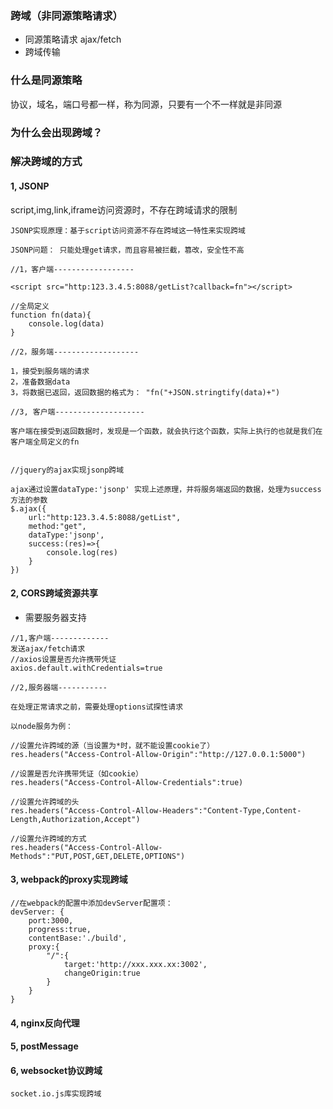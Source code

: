 ### 跨域（非同源策略请求）
- 同源策略请求  ajax/fetch
- 跨域传输


### 什么是同源策略
协议，域名，端口号都一样，称为同源，只要有一个不一样就是非同源
### 为什么会出现跨域？

### 解决跨域的方式

#### 1, JSONP

script,img,link,iframe访问资源时，不存在跨域请求的限制
```
JSONP实现原理：基于script访问资源不存在跨域这一特性来实现跨域

JSONP问题： 只能处理get请求，而且容易被拦截，篡改，安全性不高

//1，客户端------------------

<script src="http:123.3.4.5:8088/getList?callback=fn"></script>

//全局定义
function fn(data){
    console.log(data)
}

//2，服务端-------------------

1，接受到服务端的请求
2，准备数据data
3，将数据已返回，返回数据的格式为： "fn("+JSON.stringtify(data)+")

//3, 客户端--------------------

客户端在接受到返回数据时，发现是一个函数，就会执行这个函数，实际上执行的也就是我们在客户端全局定义的fn


//jquery的ajax实现jsonp跨域

ajax通过设置dataType:'jsonp' 实现上述原理，并将服务端返回的数据，处理为success方法的参数
$.ajax({
    url:"http:123.3.4.5:8088/getList",
    method:"get",
    dataType:'jsonp',
    success:(res)=>{
        console.log(res)
    }
})

```
#### 2, CORS跨域资源共享
- 需要服务器支持
```
//1,客户端-------------
发送ajax/fetch请求
//axios设置是否允许携带凭证
axios.default.withCredentials=true

//2,服务器端-----------

在处理正常请求之前，需要处理options试探性请求

以node服务为例：

//设置允许跨域的源（当设置为*时，就不能设置cookie了）
res.headers("Access-Control-Allow-Origin":"http://127.0.0.1:5000")

//设置是否允许携带凭证（如cookie）
res.headers("Access-Control-Allow-Credentials":true)

//设置允许跨域的头
res.headers("Access-Control-Allow-Headers":"Content-Type,Content-Length,Authorization,Accept")

//设置允许跨域的方式
res.headers("Access-Control-Allow-Methods":"PUT,POST,GET,DELETE,OPTIONS")

```



#### 3, webpack的proxy实现跨域

```
//在webpack的配置中添加devServer配置项：
devServer: {
    port:3000,
    progress:true,
    contentBase:'./build',
    proxy:{
        "/":{
            target:'http://xxx.xxx.xx:3002',
            changeOrigin:true
        }
    }
}

```

#### 4, nginx反向代理

#### 5, postMessage

#### 6, websocket协议跨域

```
socket.io.js库实现跨域
```
